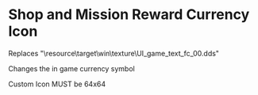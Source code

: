 # Shop and Mission Reward Currency Icon

Replaces "\resource\target\win\texture\UI_game_text_fc_00.dds"

Changes the in game currency symbol

Custom Icon MUST be 64x64
